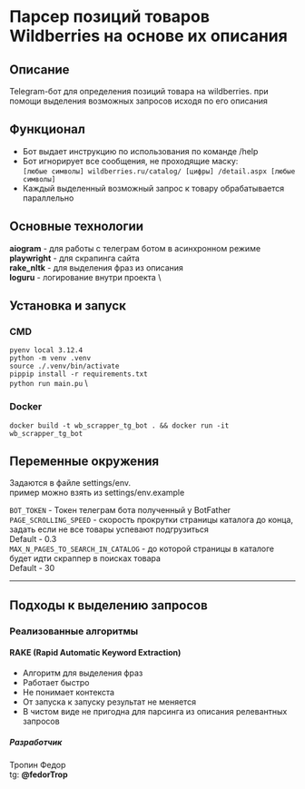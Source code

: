 # Парсер позиций товаров Wildberries на основе их описания

## Описание

Telegram-бот для определения позиций товара на wildberries. при помощи выделения возможных 
запросов исходя по его описания

## Функционал

* Бот выдает инструкцию по использования по команде /help
* Бот игнорирует все сообщения, не проходящие маску: \
`[любые символы] wildberries.ru/catalog/ [цифры] /detail.aspx [любые символы]`
* Каждый выделенный возможный запрос к товару обрабатывается параллельно

## Основные технологии
**aiogram** - для работы с телеграм ботом в асинхронном режиме \
**playwright** - для скрапинга сайта \
**rake_nltk** - для выделения фраз из описания \
**loguru** - логирование внутри проекта \


## Установка и запуск

### CMD

`pyenv local 3.12.4` \
`python -m venv .venv` \
`source ./.venv/bin/activate` \
`pippip install -r requirements.txt` \
`python run main.pu` \

### Docker

`
docker build -t wb_scrapper_tg_bot . && docker run -it wb_scrapper_tg_bot
`

## Переменные окружения
Задаются в файле settings/env.  \
пример можно взять из settings/env.example 

`BOT_TOKEN` - Токен телеграм бота полученный у BotFather \
`PAGE_SCROLLING_SPEED` - скорость прокрутки страницы каталога до конца, задать если не все товары успевают подгрузиться \
Default - 0.3 \
`MAX_N_PAGES_TO_SEARCH_IN_CATALOG` - до которой страницы в каталоге будет идти скраппер в поисках товара \
Default - 30 

---

## Подходы к выделению запросов

### Реализованные алгоритмы

####  RAKE (Rapid Automatic Keyword Extraction)

* Алгоритм для выделения фраз 
* Работает быстро
* Не понимает контекста
* От запуска к запуску результат не меняется
* В чистом виде не пригодна для парсинга из описания релевантных запросов

##### Разработчик
Тропин Федор \
tg: **@fedorTrop**
